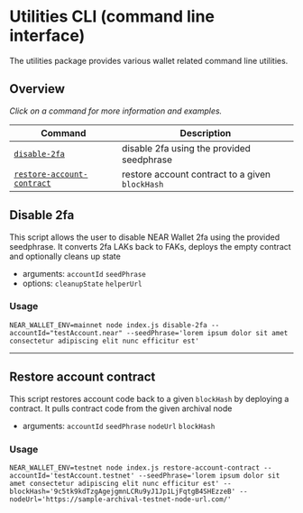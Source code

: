 # Utilities CLI (command line interface)

The utilities package provides various wallet related command line utilities.

## Overview

_Click on a command for more information and examples._

| Command                                                | Description                                                                                                                            |
| ------------------------------------------------------ | -------------------------------------------------------------------------------------------------------------------------------------- |
| [`disable-2fa`](#disable-2fa)                          | disable 2fa using the provided seedphrase                                                                                              |
| [`restore-account-contract`](#restore-account-contract)| restore account contract to a given `blockHash`                                                                                        |


## Disable 2fa

This script allows the user to disable NEAR Wallet 2fa using the provided seedphrase. It converts 2fa LAKs back to FAKs, deploys the empty contract and optionally cleans up state
* arguments: `accountId` `seedPhrase`
* options: `cleanupState` `helperUrl`

### Usage

```shell=
NEAR_WALLET_ENV=mainnet node index.js disable-2fa --accountId="testAccount.near" --seedPhrase='lorem ipsum dolor sit amet consectetur adipiscing elit nunc efficitur est'
```
---
## Restore account contract

This script restores account code back to a given `blockHash` by deploying a contract. It pulls contract code from the given archival node
* arguments: `accountId` `seedPhrase` `nodeUrl` `blockHash`

### Usage

```shell=
NEAR_WALLET_ENV=testnet node index.js restore-account-contract --accountId='testAccount.testnet' --seedPhrase='lorem ipsum dolor sit amet consectetur adipiscing elit nunc efficitur est' --blockHash='9c5tk9kdTzgAgejgmnLCRu9yJ1Jp1LjFqtgB4SHEzzeB' --nodeUrl='https://sample-archival-testnet-node-url.com/'
```